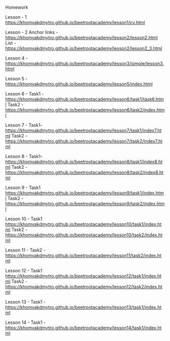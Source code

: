 Homework

Lesson - 1 https://khomyakdmytro.github.io/beetrootacademy/lesson1/cv.html

Lesson - 2 Anchor links - https://khomyakdmytro.github.io/beetrootacademy/lesson2/lesson2.html
List - https://khomyakdmytro.github.io/beetrootacademy/lesson2/lesson2_3.html

Lesson 4 - https://khomyakdmytro.github.io/beetrootacademy/lesson3/simple/lesson3.html

Lesson 5 - https://khomyakdmytro.github.io/beetrootacademy/lesson5/index.html

Lesson 6 - Task1 - https://khomyakdmytro.github.io/beetrootacademy/lesson6/task1/task6.html Task2 - https://khomyakdmytro.github.io/beetrootacademy/lesson6/task2/index.html

Lesson 7 - Task1- https://khomyakdmytro.github.io/beetrootacademy/lesson7/task1/index7.html Task2 - https://khomyakdmytro.github.io/beetrootacademy/lesson7/task2/index7.html

Lesson 8 - Task1- https://khomyakdmytro.github.io/beetrootacademy/lesson8/task1/index8.html   Task2 - https://khomyakdmytro.github.io/beetrootacademy/lesson8/task2/index8.html

Lesson 9 - Task1 https://khomyakdmytro.github.io/beetrootacademy/lesson9/task1/index.html   Task2 - https://khomyakdmytro.github.io/beetrootacademy/lesson9/task2/index.html

Lesson 10 - Task1 https://khomyakdmytro.github.io/beetrootacademy/lesson10/task1/index.html   Task2 - https://khomyakdmytro.github.io/beetrootacademy/lesson10/task2/index.html

Lesson 11 -    Task2 - https://khomyakdmytro.github.io/beetrootacademy/lesson11/task2/index.html

Lesson 12 - Task1 https://khomyakdmytro.github.io/beetrootacademy/lesson12/task1/index.html   Task2 - https://khomyakdmytro.github.io/beetrootacademy/lesson12/task2/index.html

Lesson 13 -    Task1 - https://khomyakdmytro.github.io/beetrootacademy/lesson13/task1/index.html

Lesson 14 -    Task1 - https://khomyakdmytro.github.io/beetrootacademy/lesson14/task1/index.html
